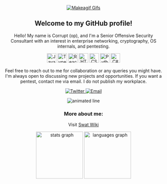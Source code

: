 <p align="center">
  <a href="/gif/media/6-23-2015/fUKR4j.gif" title="Makeagif Gifs">
    <img src="https://i.makeagif.com/media/6-23-2015/fUKR4j.gif" alt="Makeagif Gifs">
  </a>
</p>



<h2 align="center">Welcome to my GitHub profile!</h2>
<p align="center">
  Hello! My name is Corrupt (op), and I'm a Senior Offensive Security Consultant with an interest in enterprise networking, cryptography, OS internals, and pentesting.
</p>

<p align="center">
  <img src="https://cdn.jsdelivr.net/gh/devicons/devicon/icons/javascript/javascript-original.svg" height="30" alt="JavaScript logo" />
  <img src="https://cdn.jsdelivr.net/gh/devicons/devicon/icons/typescript/typescript-original.svg" height="30" alt="TypeScript logo" />
  <img src="https://cdn.jsdelivr.net/gh/devicons/devicon/icons/react/react-original.svg" height="30" alt="React logo" />
  <img src="https://cdn.jsdelivr.net/gh/devicons/devicon/icons/html5/html5-original.svg" height="30" alt="HTML5 logo" />
  <img src="https://cdn.jsdelivr.net/gh/devicons/devicon/icons/css3/css3-original.svg" height="30" alt="CSS3 logo" />
  <img src="https://cdn.jsdelivr.net/gh/devicons/devicon/icons/python/python-original.svg" height="30" alt="Python logo" />
  <img src="https://cdn.jsdelivr.net/gh/devicons/devicon/icons/csharp/csharp-original.svg" height="30" alt="C# logo" />
</p>

<p align="center">
  Feel free to reach out to me for collaboration or any queries you might have. I'm always open to discussing new projects and opportunities. If you want a pentest, contact me via email. I do not publish my workplace.
</p>

<p align="center">
  <a href="https://twitter.com/corrupteu" target="_blank">
    <img src="https://img.shields.io/badge/Twitter-F0F0F0.svg?style=for-the-badge&logo=Twitter&logoColor=Black" alt="Twitter">
  </a>
  <a href="mailto:corruptus@exploit.im">
    <img src="https://img.shields.io/badge/Email-F0F0F0.svg?style=for-the-badge&logo=Gmail&logoColor=Black" alt="Email">
  </a>
</p>

<p align="center">
  <img src="https://www.animatedimages.org/data/media/562/animated-line-image-0242.gif" alt="animated line" />
</p>

<h3 align="center">More about me:</h3>
<p align="center">
  Visit <a href="https://swat.wiki/u/corrupt">Swat Wiki</a>
</p>

<p align="center">
  <img src="https://github-readme-stats.vercel.app/api?username=corrupteu&hide_title=false&hide_rank=false&show_icons=true&include_all_commits=true&count_private=true&disable_animations=false&theme=white&locale=en&hide_border=false" height="150" alt="stats graph" />
  <img src="https://github-readme-stats.vercel.app/api/top-langs?username=corrupteu&locale=en&hide_title=false&layout=compact&card_width=320&langs_count=5&theme=white&hide_border=false" height="150" alt="languages graph" />
</p>
